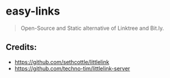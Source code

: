 # easy-links

> Open-Source and Static alternative of Linktree and Bit.ly.

## Credits:
- https://github.com/sethcottle/littlelink
- https://github.com/techno-tim/littlelink-server
